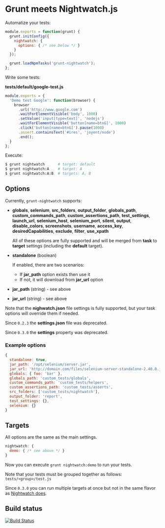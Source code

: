 # Grunt meets Nightwatch.js

Automatize your tests:

```javascript
module.exports = function(grunt) {
  grunt.initConfig({
    nightwatch: {
      options: { /* see below */ }
    }
  });

  grunt.loadNpmTasks('grunt-nightwatch');
};
```

Write some tests:

**tests/default/google-test.js**

```javascript
module.exports = {
  'Demo test Google': function(browser) {
    browser
      .url('http://www.google.com')
      .waitForElementVisible('body', 1000)
      .setValue('input[type=text]', 'nodejs')
      .waitForElementVisible('button[name=btnG]', 1000)
      .click('button[name=btnG]').pause(1000)
      .assert.containsText('#ires', 'joyent/node')
      .end();
  }
};
```

Execute:

```bash
$ grunt nightwatch      # target: default
$ grunt nightwatch:A    # target: A
$ grunt nightwatch:A:B  # targets: A, B
```

## Options

Currently, `grunt-nightwatch` supports:

- **globals**, **selenium**, **src_folders**, **output_folder**, **globals_path**, **custom_commands_path**, **custom_assertions_path**, **test_settings**, **launch_url**, **selenium_host**, **selenium_port**, **silent**, **output**, **disable_colors**, **screenshots**, **username**, **access_key**, **desiredCapabilities**, **exclude**, **filter**, **use_xpath**

  All of these options are fully supported and will be merged from **task** to **target** settings (including the **default** target).

- **standalone** (boolean)

  If enabled, there are two scenarios:

  - If **jar_path** option exists then use it
  - If not, it will download from **jar_url** option

- **jar_path** (string) - see above

- **jar_url** (string)  - see above

Note that the **nighwatch.json** file settings is fully supported, but your task options will override them if needed.

Since `0.2.3` the  **settings.json** file was deprecated.

Since `0.3.0` the **settings** property was deprecated.

### Example options

```javascript
{
  standalone: true,
  jar_path: '/opt/selenium/server.jar',
  jar_url: 'http://domain.com/files/selenium-server-standalone-2.40.0.jar',
  globals: { foo: 'bar' },
  globals_path: 'custom_tests/globals',
  custom_commands_path: 'custom_tests/helpers',
  custom_assertions_path: 'custom_tests/asserts',
  src_folders: ['custom_tests/nightwatch'],
  output_folder: 'report',
  test_settings: {},
  selenium: {}
}
```

## Targets

All options are the same as the main settings.

```javascript
nightwatch: {
  demo: { /* see above */ }
}
```

Now you can execute `grunt nightwatch:demo` to run your tests.

Note that your tests must be grouped together as follows: `tests/<group>/test.js`

Since `0.3.0` you can run multiple targets at once but not in the same flavor as  [Nightwatch does](https://github.com/beatfactor/nightwatch/blob/master/bin/_clirunner.js).

## Build status

[![Build Status](https://travis-ci.org/gextech/grunt-nightwatch.png?branch=master)](https://travis-ci.org/gextech/grunt-nightwatch)
